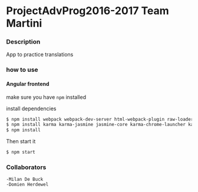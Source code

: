 # ProjectAdvProg2016-2017 Team Martini
### Description
App to practice translations

### how to use
 
#### Angular frontend

make sure you have ``` npm ``` installed

install dependencies

```sh
$ npm install webpack webpack-dev-server html-webpack-plugin raw-loader ts-loader tslint-loader -g
$ npm install karma karma-jasmine jasmine-core karma-chrome-launcher karma-phantomjs-launcher phantomjs-prebuilt karma-sourcemap-loader karma-webpack -g
$ npm install


```


Then start it

```sh 
$ npm start
```

### Collaborators
    -Milan De Buck
    -Domien Herdewel